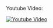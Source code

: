Youtube Video:

[![Youtube Video](http://img.youtube.com/vi/C4BDJ2zqfvI/0.jpg)](http://www.youtube.com/watch?v=C4BDJ2zqfvI)
